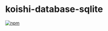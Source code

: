 # koishi-database-sqlite

[![npm](https://img.shields.io/npm/v/koishi-database-sqlite?style=flat-square)](https://www.npmjs.com/package/koishi-database-sqlite)

